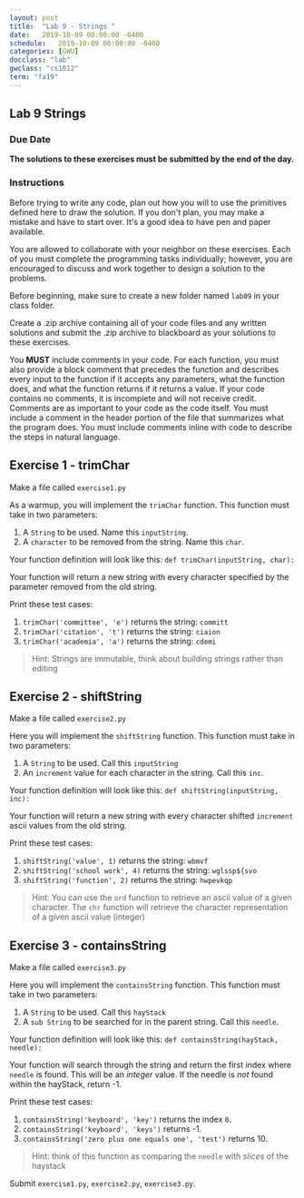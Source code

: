```yaml
---
layout: post
title:  "Lab 9 - Strings "
date:   2019-10-09 00:00:00 -0400
schedule:   2019-10-09 00:00:00 -0400
categories: [GWU]
docclass: "lab"
gwclass: "cs1012"
term: "fa19"
---
```

<head>
  <link href="/css/syntax.css" rel="stylesheet">
</head>

## Lab 9 Strings

### Due Date
**The solutions to these exercises must be submitted by the end of the day.**

### Instructions

Before trying to write any code, plan out how you will to use the primitives defined here to draw the solution.  If you don't plan, you may make a mistake and have to start over.  It's a good idea to have pen and paper available.

You are allowed to collaborate with your neighbor on these exercises.  Each of you must complete the programming tasks individually; however, you are encouraged to discuss and work together to design a solution to the problems.

Before beginning, make sure to create a new folder named ```lab09``` in your class folder.

Create a .zip archive containing all of your code files and any written solutions and submit the .zip archive to blackboard as your solutions to these exercises.

You **MUST** include comments in your code.  For each function, you must also provide a block comment that precedes the function and describes every input to the function if it accepts any parameters, what the function does, and what the function returns if it returns a value.  If your code contains no comments, it is incomplete and will not receive credit.  Comments are as important to your code as the code itself.  You must include a comment in the header portion of the file that summarizes what the program does.  You must include comments inline with code to describe the steps in natural language.

## Exercise 1 - trimChar
Make a file called ``exercise1.py``

As a warmup, you will implement the ``trimChar`` function. This function must take in two parameters:
1. A ``String`` to be used. Name this `inputString`.
2. A ``character`` to be removed from the string. Name this `char`.

Your function definition will look like this:
``def trimChar(inputString, char): ``

Your function will return a new string with every character specified by the parameter removed from the old string.

Print these test cases:
1. ``trimChar('committee', 'e')`` returns the string: ``committ``
2. ``trimChar('citation', 't')`` returns the string: ``ciaion``
3. ``trimChar('academia', 'a')`` returns the string: ``cdemi``

> Hint: Strings are immutable, think about building strings rather than editing

## Exercise 2 - shiftString
Make a file called ``exercise2.py``

Here you will implement the ``shiftString`` function. This function must take in two parameters:
1. A ``String`` to be used. Call this `inputString`
2. An  ``increment`` value for each character in the string. Call this `inc`.

Your function definition will look like this:
``def shiftString(inputString, inc): ``

Your function will return a new string with every character shifted ``increment`` ascii values from the old string.

Print these test cases:
1. ``shiftString('value', 1)`` returns the string: ``wbmvf``
2. ``shiftString('school work', 4)`` returns the string: ``wglssp${svo``
3. ``shiftString('function', 2)`` returns the string: ``hwpevkqp``

> Hint: You can use the ``ord`` function to retrieve an ascii value of a given character.
The ``chr`` function will retrieve the character representation of a given ascii value (integer)


## Exercise 3 - containsString
Make a file called ``exercise3.py``

Here you will implement the ``containsString`` function. This function must take in two parameters:
1. A ``String`` to be used. Call this `hayStack`
2. A  ``sub String`` to be searched for in the parent string. Call this `needle`.

Your function definition will look like this:
``def containsString(hayStack, needle): ``

Your function will search through the string and return the first index where ``needle`` is found. This will be an *integer* value. If the needle is *not* found within the hayStack, return -1.

Print these test cases:
1. ``containsString('keyboard', 'key')`` returns the index ``0``.
2. ``containsString('keyboard', 'keys')`` returns -1.
3. ``containsString('zero plus one equals one', 'test')`` returns 10.

> Hint: think of this function as comparing the ``needle`` with *slices* of the haystack


Submit ```exercise1.py```, ```exercise2.py```, ```exercise3.py```.
